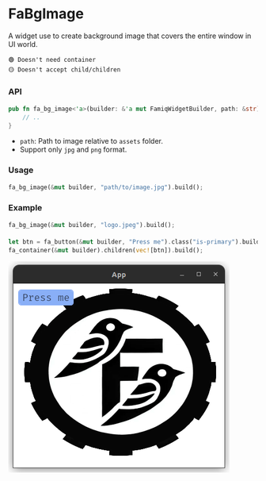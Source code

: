 # FaBgImage

A widget use to create background image that covers the entire window in UI world.

```
🟢 Doesn't need container
🟡 Doesn't accept child/children
```

### API
```rust
pub fn fa_bg_image<'a>(builder: &'a mut FamiqWidgetBuilder, path: &str) -> FaBgImageBuilder<'a> {
    // ..
}
```
- `path`: Path to image relative to `assets` folder.
- Support only `jpg` and `png` format.

### Usage
```rust
fa_bg_image(&mut builder, "path/to/image.jpg").build();
```

### Example
```rust
fa_bg_image(&mut builder, "logo.jpeg").build();

let btn = fa_button(&mut builder, "Press me").class("is-primary").build();
fa_container(&mut builder).children(vec![btn]).build();
```
![Example 1](../images/bg_image_example_1.png)

